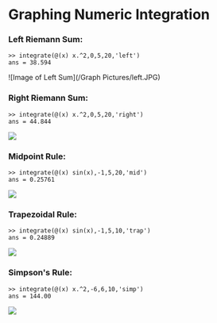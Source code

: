 # Graphing Numeric Integration

### Left Riemann Sum:
```
>> integrate(@(x) x.^2,0,5,20,'left')
ans = 38.594

```
![Image of Left Sum](/Graph Pictures/left.JPG)

### Right Riemann Sum:
```
>> integrate(@(x) x.^2,0,5,20,'right')
ans = 44.844
```
<img src="/Graphing-Numeric-Integration/Graph Pictures/right.JPG">

### Midpoint Rule:
```
>> integrate(@(x) sin(x),-1,5,20,'mid')
ans = 0.25761
```
<img src="/Graphing-Numeric-Integration/Graph Pictures/midsin.JPG">

### Trapezoidal Rule:
```
>> integrate(@(x) sin(x),-1,5,10,'trap')
ans = 0.24889
```
<img src="/Graphing-Numeric-Integration/Graph Pictures/trapsin.JPG">

### Simpson's Rule:
```
>> integrate(@(x) x.^2,-6,6,10,'simp')
ans = 144.00
```
<img src="/Graphing-Numeric-Integration/Graph Pictures/simpx^2.JPG">
